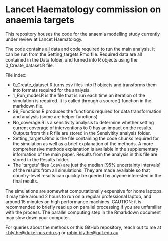 # Lancet Haematology commission on anaemia targets
This repository houses the code for the anaemia modelling study currently under review at Lancet Haematology.

The code contains all data and code required to run the main analysis. It can be run from the Setting_targets.Rmd file.
Required data are all contained in the Data folder, and turned into R objects using the 0_Create_dataset.R file.

File index:
- 0_Create_dataset.R turns csv files into R objects and transforms them into formats required for the analysis.
- 1_Run_model.R is the file that is run each time an iteration of the simulation is required. It is called through a source() function in the markdown file.
- 99_Functions.R produces the functions required for data transformation and analysis (some are helper functions)
- No_coverage.R is a sensitivity analysis to determine whether setting current coverage of interventions to 0 has an impact on the results. Outputs from this R file are stored in the Sensivitity_analysis folder.
- Setting_targets.Rmd is the file containing the code chunks required for the simulation as well as a brief explanation of the methods. A more comprehensive methods explanation is available in the supplementary information of the main paper. Results from the analysis in this file are stored in the Results folder.
- The 'targets' files (.csv) are just the median [95% uncertainty intervals] of the results from all simulations. They are made available so that country-level results can quickly be queried by anyone interested in the final results.

The simulations are somewhat computationally expensive for home laptops. It may take around 2 hours to run on a regular professional laptop, and around 15 minutes on high performance machines.
CAUTION: it is recommended to briefly read up on parallel processing if you are unfamiliar with the process. The parallel computing step in the Rmarkdown document may slow down your computer.

For queries about the methods or this GitHub repository, reach out to me at r.blythe@duke-nus.edu.sg or robin.blythe@qut.edu.au.
